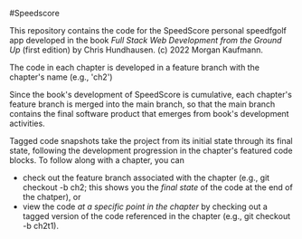 #Speedscore

This repository contains the code for the SpeedScore personal speedfgolf app developed in the book *Full Stack Web Development from the Ground Up* (first edition) by Chris Hundhausen. (c) 2022 Morgan Kaufmann.

The code in each chapter is developed in a feature branch with the chapter's name (e.g., 'ch2')

Since the book's development of SpeedScore is cumulative, each chapter's feature branch is merged into the main branch, so that the main branch contains the final software product that emerges from book's development activities.

Tagged code snapshots take the project from its initial state through its final state, following the development progression in the chapter's featured code blocks. To follow along with a chapter, you can
 * check out the feature branch associated with the chapter (e.g., git checkout -b ch2; this shows you the *final state* of the code at the end of the chatper), or
 * view the code *at a specific point in the chapter* by checking out a tagged version of the code referenced in the chapter (e.g., git checkout -b ch2t1).